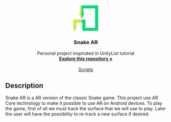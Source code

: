 <br />
<p align="center">
  <a href="https://github.com/RicardOP-gdev/SnakeAR">
    <img src="Logo_SnakeAR.png" alt="Logo" width="80" height="80">
  </a>

  <h3 align="center">Snake AR</h3>

  <p align="center">
Personal project inspirated in UnityList tutorial
    <br />
    <a href="https://github.com/RicardOP-gdev/SnakeAR"><strong>Explore this repository »</strong></a>
    <br />
    <br />
    <a href="https://github.com/RicardOP-gdev/SnakeAR/tree/main/Scripts">Scripts</a>
  </p>
</p>

<!-- PRESENTATION -->
## Description

Snake AR is a AR version of the classic Snake game. This project use AR Core technology to make it possible to use AR on Android devices. To play the game, first of all we must track the surface that we will use to play. Later the user will have the possibility to re-track a new surface if desired. 

